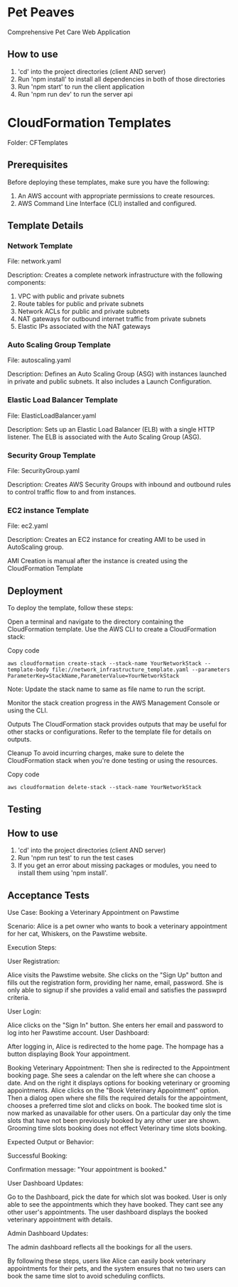 # Pet Peaves
Comprehensive Pet Care Web Application

## How to use
1. 'cd' into the project directories (client AND server)
2. Run 'npm install' to install all dependencies in both of those directories
3. Run 'npm start' to run the client application
4. Run 'npm run dev' to run the server api


# CloudFormation Templates
Folder: CFTemplates

## Prerequisites
Before deploying these templates, make sure you have the following:

1. An AWS account with appropriate permissions to create resources.
2. AWS Command Line Interface (CLI) installed and configured.

## Template Details

### Network Template
File: network.yaml

Description: Creates a complete network infrastructure with the following components:

1. VPC with public and private subnets
2. Route tables for public and private subnets
3. Network ACLs for public and private subnets
4. NAT gateways for outbound internet traffic from private subnets
5. Elastic IPs associated with the NAT gateways

### Auto Scaling Group Template
File: autoscaling.yaml

Description: Defines an Auto Scaling Group (ASG) with instances launched in private and public subnets. It also includes a Launch Configuration.

### Elastic Load Balancer Template
File: ElasticLoadBalancer.yaml

Description: Sets up an Elastic Load Balancer (ELB) with a single HTTP listener. The ELB is associated with the Auto Scaling Group (ASG).

### Security Group Template 
File: SecurityGroup.yaml

Description: Creates AWS Security Groups with inbound and outbound rules to control traffic flow to and from instances.

### EC2 instance Template
File: ec2.yaml

Description: Creates an EC2 instance for creating AMI to be used in AutoScaling group.

AMI Creation is manual after the instance is created using the CloudFormation Template

## Deployment

To deploy the template, follow these steps:

Open a terminal and navigate to the directory containing the CloudFormation template.
Use the AWS CLI to create a CloudFormation stack:

Copy code
```
aws cloudformation create-stack --stack-name YourNetworkStack --template-body file://network_infrastructure_template.yaml --parameters ParameterKey=StackName,ParameterValue=YourNetworkStack
```

Note: Update the stack name to same as file name to run the script.

Monitor the stack creation progress in the AWS Management Console or using the CLI.

Outputs
The CloudFormation stack provides outputs that may be useful for other stacks or configurations. Refer to the template file for details on outputs.

Cleanup
To avoid incurring charges, make sure to delete the CloudFormation stack when you're done testing or using the resources.


Copy code
```
aws cloudformation delete-stack --stack-name YourNetworkStack
```
## Testing
## How to use
1. 'cd' into the project directories (client AND server)
2. Run 'npm run test' to run the test cases
3. If you get an error about missing packages or modules, you need to install them using 'npm install'.


## Acceptance Tests
Use Case: Booking a Veterinary Appointment on Pawstime

Scenario:
Alice is a pet owner who wants to book a veterinary appointment for her cat, Whiskers, on the Pawstime website.

Execution Steps:

User Registration:

Alice visits the Pawstime website.
She clicks on the "Sign Up" button and fills out the registration form, providing her name, email, password. She is only able to signup if she provides a valid email and satisfies the passwprd criteria.

User Login:

Alice clicks on the "Sign In" button.
She enters her email and password to log into her Pawstime account.
User Dashboard:

After logging in, Alice is redirected to the home page.
The hompage has a button displaying Book Your appointment.

Booking Veterinary Appointment:
Then she is redirected to the Appointment booking page. She sees a calendar on the left where she can choose a date. And on the right it displays options for booking veterinary or grooming appointments.
Alice clicks on the "Book Veterinary Appointment" option.
Then a dialog open where she fills the required details for the appointment, chooses a preferred time slot and clicks on book.
The booked time slot is now marked as unavailable for other users.
On a particular day only the time slots that have not been previously booked by any other user are shown. Grooming time slots booking does not effect Veterinary time slots booking.

Expected Output or Behavior:

Successful Booking:

Confirmation message: "Your appointment is booked."

User Dashboard Updates:

Go to the Dashboard, pick the date for which slot was booked.
User is only able to see the appointments which they have booked. They cant see any other user's appointments.
The user dashboard displays the booked veterinary appointment with details.

Admin Dashboard Updates:

The admin dashboard reflects all the bookings for all the users.

By following these steps, users like Alice can easily book veterinary appointments for their pets, and the system ensures that no two users can book the same time slot to avoid scheduling conflicts.

